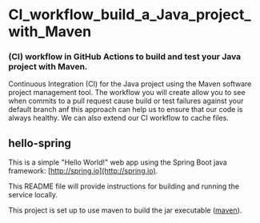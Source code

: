 # CI_workflow_build_a_Java_project_with_Maven

### (CI) workflow in GitHub Actions to build and test your Java project with Maven.
Continuous Integration (CI) for the Java project using the Maven software project management tool. The workflow you will create allow you to see when commits to a pull request cause build or test failures against your default branch anf this approach can help us to ensure that our code is always healthy. We can also extend our CI workflow to cache files.
 
## hello-spring

This is a simple "Hello World!" web app using the Spring Boot java framework:
[http://spring.io](http://spring.io).

This README file will provide instructions for building and running the service locally. 

This project is set up to use maven to build the jar executable ([maven](https://maven.apache.org/install.html)). 

